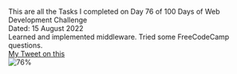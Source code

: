 This are all the Tasks I completed on Day 76 of 100 Days of Web Development Challenge<br>
Dated: 15 August 2022<br>
Learned and implemented middleware. Tried some FreeCodeCamp questions.<br>
[My Tweet on this](#)<br>
![76%](https://progress-bar.dev/76)<br>
